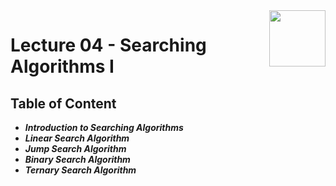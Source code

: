 <img align="right" width="90" height="90" src="https://github.com/cs-MohamedAyman/Computer-Science-Textbooks/blob/master/logos/algorithms.jpg">

# Lecture 04 - Searching Algorithms I

## Table of Content

- ***Introduction to Searching Algorithms***
- ***Linear Search Algorithm***
- ***Jump Search Algorithm***
- ***Binary Search Algorithm***
- ***Ternary Search Algorithm***
